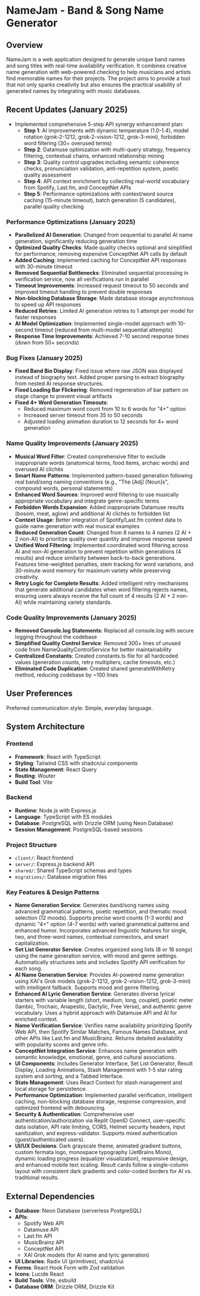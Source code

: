 # NameJam - Band & Song Name Generator

## Overview
NameJam is a web application designed to generate unique band names and song titles with real-time availability verification. It combines creative name generation with web-powered checking to help musicians and artists find memorable names for their projects. The project aims to provide a tool that not only sparks creativity but also ensures the practical usability of generated names by integrating with music databases.

## Recent Updates (January 2025)
- Implemented comprehensive 5-step API synergy enhancement plan:
  - **Step 1**: AI improvements with dynamic temperature (1.0-1.4), model rotation (grok-2-1212, grok-2-vision-1212, grok-3-mini), forbidden word filtering (30+ overused terms)
  - **Step 2**: Datamuse optimization with multi-query strategy, frequency filtering, contextual chains, enhanced relationship mining
  - **Step 3**: Quality control upgrades including semantic coherence checks, pronunciation validation, anti-repetition system, poetic quality assessment
  - **Step 4**: API context enrichment by collecting real-world vocabulary from Spotify, Last.fm, and ConceptNet APIs
  - **Step 5**: Performance optimizations with context/word source caching (15-minute timeout), batch generation (5 candidates), parallel quality checking

### Performance Optimizations (January 2025)
- **Parallelized AI Generation**: Changed from sequential to parallel AI name generation, significantly reducing generation time
- **Optimized Quality Checks**: Made quality checks optional and simplified for performance, removing expensive ConceptNet API calls by default
- **Added Caching**: Implemented caching for ConceptNet API responses with 30-minute timeout
- **Removed Sequential Bottlenecks**: Eliminated sequential processing in verification service, now all verifications run in parallel
- **Timeout Improvements**: Increased request timeout to 50 seconds and improved timeout handling to prevent double responses
- **Non-blocking Database Storage**: Made database storage asynchronous to speed up API responses
- **Reduced Retries**: Limited AI generation retries to 1 attempt per model for faster responses
- **AI Model Optimization**: Implemented single-model approach with 10-second timeout (reduced from multi-model sequential attempts)
- **Response Time Improvements**: Achieved 7-10 second response times (down from 50+ seconds)

### Bug Fixes (January 2025)
- **Fixed Band Bio Display**: Fixed issue where raw JSON was displayed instead of biography text. Added proper parsing to extract biography from nested AI response structures.
- **Fixed Loading Bar Flickering**: Removed regeneration of bar pattern on stage change to prevent visual artifacts
- **Fixed 4+ Word Generation Timeouts**: 
  - Reduced maximum word count from 10 to 6 words for "4+" option
  - Increased server timeout from 35 to 50 seconds
  - Adjusted loading animation duration to 12 seconds for 4+ word generation

### Name Quality Improvements (January 2025)
- **Musical Word Filter**: Created comprehensive filter to exclude inappropriate words (anatomical terms, food items, archaic words) and overused AI clichés
- **Smart Name Patterns**: Implemented pattern-based generation following real band/song naming conventions (e.g., "The [Adj] [Noun]s", compound words, personal statements)
- **Enhanced Word Sources**: Improved word filtering to use musically appropriate vocabulary and integrate genre-specific terms
- **Forbidden Words Expansion**: Added inappropriate Datamuse results (bosom, meat, aglow) and additional AI clichés to forbidden list
- **Context Usage**: Better integration of Spotify/Last.fm context data to guide name generation with real musical examples
- **Reduced Generation Count**: Changed from 8 names to 4 names (2 AI + 2 non-AI) to prioritize quality over quantity and improve response speed
- **Unified Word Filtering**: Implemented coordinated word filtering across AI and non-AI generation to prevent repetition within generations (4 results) and reduce similarity between back-to-back generations. Features time-weighted penalties, stem tracking for word variations, and 30-minute word memory for maximum variety while preserving creativity.
- **Retry Logic for Complete Results**: Added intelligent retry mechanisms that generate additional candidates when word filtering rejects names, ensuring users always receive the full count of 4 results (2 AI + 2 non-AI) while maintaining variety standards.

### Code Quality Improvements (January 2025)
- **Removed Console.log Statements**: Replaced all console.log with secure logging throughout the codebase
- **Simplified Quality Control Service**: Removed 300+ lines of unused code from NameQualityControlService for better maintainability
- **Centralized Constants**: Created constants.ts file for all hardcoded values (generation counts, retry multipliers, cache timeouts, etc.)
- **Eliminated Code Duplication**: Created shared generateWithRetry method, reducing codebase by ~100 lines

## User Preferences
Preferred communication style: Simple, everyday language.

## System Architecture

### Frontend
- **Framework**: React with TypeScript
- **Styling**: Tailwind CSS with shadcn/ui components
- **State Management**: React Query
- **Routing**: Wouter
- **Build Tool**: Vite

### Backend
- **Runtime**: Node.js with Express.js
- **Language**: TypeScript with ES modules
- **Database**: PostgreSQL with Drizzle ORM (using Neon Database)
- **Session Management**: PostgreSQL-based sessions

### Project Structure
- `client/`: React frontend
- `server/`: Express.js backend API
- `shared/`: Shared TypeScript schemas and types
- `migrations/`: Database migration files

### Key Features & Design Patterns
- **Name Generation Service**: Generates band/song names using advanced grammatical patterns, poetic repetition, and thematic mood selection (12 moods). Supports precise word counts (1-3 words) and dynamic "4+" option (4-7 words) with varied grammatical patterns and enhanced humor. Incorporates advanced linguistic features for single, two, and three-word names, contextual connectors, and smart capitalization.
- **Set List Generator Service**: Creates organized song lists (8 or 16 songs) using the name generation service, with mood and genre settings. Automatically structures sets and includes Spotify API verification for each song.
- **AI Name Generation Service**: Provides AI-powered name generation using XAI's Grok models (grok-2-1212, grok-2-vision-1212, grok-3-mini) with intelligent fallback. Supports mood and genre filtering.
- **Enhanced AI Lyric Generation Service**: Generates diverse lyrical starters with variable length (short, medium, long, couplet), poetic meter (Iambic, Trochaic, Anapestic, Dactylic, Free Verse), and authentic genre vocabulary. Uses a hybrid approach with Datamuse API and AI for enriched context.
- **Name Verification Service**: Verifies name availability prioritizing Spotify Web API, then Spotify Similar Matches, Famous Names Database, and other APIs like Last.fm and MusicBrainz. Returns detailed availability with popularity scores and genre info.
- **ConceptNet Integration Service**: Enhances name generation with semantic knowledge, emotional, genre, and cultural associations.
- **UI Components**: Includes Generator Interface, Set List Generator, Result Display, Loading Animations, Stash Management with 1-5 star rating system and sorting, and a Tabbed Interface.
- **State Management**: Uses React Context for stash management and local storage for persistence.
- **Performance Optimization**: Implemented parallel verification, intelligent caching, non-blocking database storage, response compression, and optimized frontend with debouncing.
- **Security & Authentication**: Comprehensive user authentication/authorization via Replit OpenID Connect, user-specific data isolation, API rate limiting, CORS, Helmet security headers, input sanitization, and express-validator. Supports mixed authentication (guest/authenticated users).
- **UI/UX Decisions**: Dark grayscale theme, animated gradient buttons, custom fermata logo, monospace typography (JetBrains Mono), dynamic loading progress (equalizer visualization), responsive design, and enhanced mobile text scaling. Result cards follow a single-column layout with consistent dark gradients and color-coded borders for AI vs. traditional results.

## External Dependencies

- **Database**: Neon Database (serverless PostgreSQL)
- **APIs**:
    - Spotify Web API
    - Datamuse API
    - Last.fm API
    - MusicBrainz API
    - ConceptNet API
    - XAI Grok models (for AI name and lyric generation)
- **UI Libraries**: Radix UI (primitives), shadcn/ui
- **Forms**: React Hook Form with Zod validation
- **Icons**: Lucide React
- **Build Tools**: Vite, esbuild
- **Database ORM**: Drizzle ORM, Drizzle Kit
